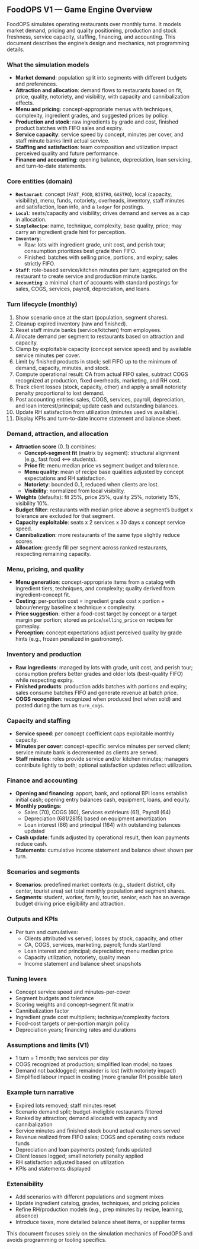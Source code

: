 ## FoodOPS V1 — Game Engine Overview

FoodOPS simulates operating restaurants over monthly turns. It models market demand, pricing and quality positioning, production and stock freshness, service capacity, staffing, financing, and accounting. This document describes the engine’s design and mechanics, not programming details.

### What the simulation models
- **Market demand**: population split into segments with different budgets and preferences.
- **Attraction and allocation**: demand flows to restaurants based on fit, price, quality, notoriety, and visibility, with capacity and cannibalization effects.
- **Menu and pricing**: concept-appropriate menus with techniques, complexity, ingredient grades, and suggested prices by policy.
- **Production and stock**: raw ingredients by grade and cost, finished product batches with FIFO sales and expiry.
- **Service capacity**: service speed by concept, minutes per cover, and staff minute banks limit actual service.
- **Staffing and satisfaction**: team composition and utilization impact perceived quality and future performance.
- **Finance and accounting**: opening balance, depreciation, loan servicing, and turn-to-date statements.

### Core entities (domain)
- **`Restaurant`**: concept (`FAST_FOOD`, `BISTRO`, `GASTRO`), local (capacity, visibility), menu, funds, notoriety, overheads, inventory, staff minutes and satisfaction, loan info, and a `ledger` for postings.
- **`Local`**: seats/capacity and visibility; drives demand and serves as a cap in allocation.
- **`SimpleRecipe`**: name, technique, complexity, base quality, price; may carry an ingredient grade hint for perception.
- **`Inventory`**:
  - Raw: lots with ingredient grade, unit cost, and perish tour; consumption prioritizes best grade then FIFO.
  - Finished: batches with selling price, portions, and expiry; sales strictly FIFO.
- **`Staff`**: role-based service/kitchen minutes per turn; aggregated on the restaurant to create service and production minute banks.
- **`Accounting`**: a minimal chart of accounts with standard postings for sales, COGS, services, payroll, depreciation, and loans.

### Turn lifecycle (monthly)
1. Show scenario once at the start (population, segment shares).
2. Cleanup expired inventory (raw and finished).
3. Reset staff minute banks (service/kitchen) from employees.
4. Allocate demand per segment to restaurants based on attraction and capacity.
5. Clamp by exploitable capacity (concept service speed) and by available service minutes per cover.
6. Limit by finished products in stock; sell FIFO up to the minimum of demand, capacity, minutes, and stock.
7. Compute operational result: CA from actual FIFO sales, subtract COGS recognized at production, fixed overheads, marketing, and RH cost.
8. Track client losses (stock, capacity, other) and apply a small notoriety penalty proportional to lost demand.
9. Post accounting entries: sales, COGS, services, payroll, depreciation, and loan interest/principal; update cash and outstanding balances.
10. Update RH satisfaction from utilization (minutes used vs available).
11. Display KPIs and turn-to-date income statement and balance sheet.

### Demand, attraction, and allocation
- **Attraction score** (0..1) combines:
  - **Concept-segment fit** (matrix by segment): structural alignment (e.g., fast food <==> students).
  - **Price fit**: menu median price vs segment budget and tolerance.
  - **Menu quality**: mean of recipe base qualities adjusted by concept expectations and RH satisfaction.
  - **Notoriety**: bounded 0..1, reduced when clients are lost.
  - **Visibility**: normalized from local visibility.
- **Weights** (defaults): fit 25%, price 25%, quality 25%, notoriety 15%, visibility 10%.
- **Budget filter**: restaurants with median price above a segment’s budget x tolerance are excluded for that segment.
- **Capacity exploitable**: seats x 2 services x 30 days x concept service speed.
- **Cannibalization**: more restaurants of the same type slightly reduce scores.
- **Allocation**: greedy fill per segment across ranked restaurants, respecting remaining capacity.

### Menu, pricing, and quality
- **Menu generation**: concept-appropriate items from a catalog with ingredient tiers, techniques, and complexity; quality derived from ingredient-concept fit.
- **Costing**: per-portion cost = ingredient grade cost x portion + labour/energy baseline x technique x complexity.
- **Price suggestion**: either a food-cost target by concept or a target margin per portion; stored as `price`/`selling_price` on recipes for gameplay.
- **Perception**: concept expectations adjust perceived quality by grade hints (e.g., frozen penalized in gastronomy).

### Inventory and production
- **Raw ingredients**: managed by lots with grade, unit cost, and perish tour; consumption prefers better grades and older lots (best-quality FIFO) while respecting expiry.
- **Finished products**: production adds batches with portions and expiry; sales consume batches FIFO and generate revenue at batch price.
- **COGS recognition**: recognized when produced (not when sold) and posted during the turn as `turn_cogs`.

### Capacity and staffing
- **Service speed**: per concept coefficient caps exploitable monthly capacity.
- **Minutes per cover**: concept-specific service minutes per served client; service minute bank is decremented as clients are served.
- **Staff minutes**: roles provide service and/or kitchen minutes; managers contribute lightly to both; optional satisfaction updates reflect utilization.

### Finance and accounting
- **Opening and financing**: apport, bank, and optional BPI loans establish initial cash; opening entry balances cash, equipment, loans, and equity.
- **Monthly postings**:
  - Sales (70), COGS (60), Services extérieurs (61), Payroll (64)
  - Depreciation (681/2815) based on equipment amortization
  - Loan interest (66) and principal (164) with outstanding balances updated
- **Cash update**: funds adjusted by operational result, then loan payments reduce cash.
- **Statements**: cumulative income statement and balance sheet shown per turn.

### Scenarios and segments
- **Scenarios**: predefined market contexts (e.g., student district, city center, tourist area) set total monthly population and segment shares.
- **Segments**: student, worker, family, tourist, senior; each has an average budget driving price eligibility and attraction.

### Outputs and KPIs
- Per turn and cumulatives:
  - Clients attributed vs served; losses by stock, capacity, and other
  - CA, COGS, services, marketing, payroll; funds start/end
  - Loan interest and principal; depreciation; menu median price
  - Capacity utilization, notoriety, quality mean
  - Income statement and balance sheet snapshots

### Tuning levers
- Concept service speed and minutes-per-cover
- Segment budgets and tolerance
- Scoring weights and concept-segment fit matrix
- Cannibalization factor
- Ingredient grade cost multipliers; technique/complexity factors
- Food-cost targets or per-portion margin policy
- Depreciation years; financing rates and durations

### Assumptions and limits (V1)
- 1 turn = 1 month; two services per day
- COGS recognized at production; simplified loan model; no taxes
- Demand not backlogged; remainder is lost (with notoriety impact)
- Simplified labour impact in costing (more granular RH possible later)

### Example turn narrative
- Expired lots removed; staff minutes reset
- Scenario demand split; budget-ineligible restaurants filtered
- Ranked by attraction; demand allocated with capacity and cannibalization
- Service minutes and finished stock bound actual customers served
- Revenue realized from FIFO sales; COGS and operating costs reduce funds
- Depreciation and loan payments posted; funds updated
- Client losses logged; small notoriety penalty applied
- RH satisfaction adjusted based on utilization
- KPIs and statements displayed

### Extensibility
- Add scenarios with different populations and segment mixes
- Update ingredient catalog, grades, techniques, and pricing policies
- Refine RH/production models (e.g., prep minutes by recipe, learning, absence)
- Introduce taxes, more detailed balance sheet items, or supplier terms

This document focuses solely on the simulation mechanics of FoodOPS and avoids programming or tooling specifics.